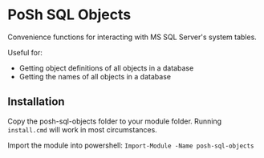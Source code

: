 # PoSh SQL Objects #

Convenience functions for interacting with MS SQL Server's system tables.

Useful for:
* Getting object definitions of all objects in a database
* Getting the names of all objects in a database

## Installation ##

Copy the posh-sql-objects folder to your module folder.
Running `install.cmd` will work in most circumstances.

Import the module into powershell:
`Import-Module -Name posh-sql-objects`